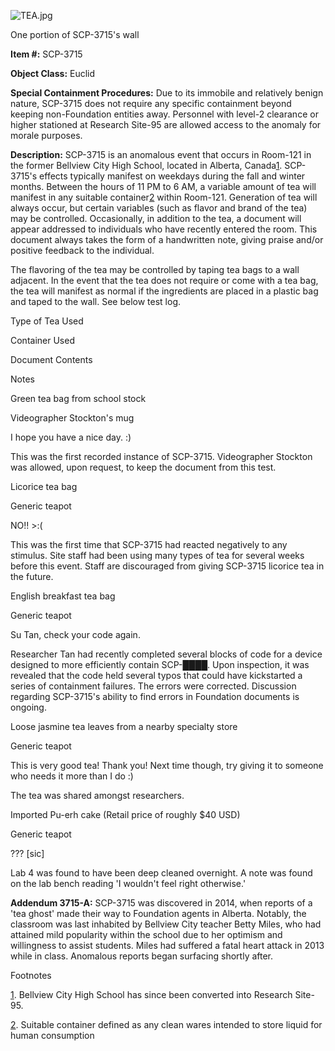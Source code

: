 ![TEA.jpg](http://scp-wiki.wdfiles.com/local--files/scp-3715/TEA.jpg)

One portion of SCP-3715's wall

**Item #:** SCP-3715

**Object Class:** Euclid

**Special Containment Procedures:** Due to its immobile and relatively benign nature, SCP-3715 does not require any specific containment beyond keeping non-Foundation entities away. Personnel with level-2 clearance or higher stationed at Research Site-95 are allowed access to the anomaly for morale purposes.

**Description:** SCP-3715 is an anomalous event that occurs in Room-121 in the former Bellview City High School, located in Alberta, Canada[1](javascript:;). SCP-3715's effects typically manifest on weekdays during the fall and winter months. Between the hours of 11 PM to 6 AM, a variable amount of tea will manifest in any suitable container[2](javascript:;) within Room-121. Generation of tea will always occur, but certain variables (such as flavor and brand of the tea) may be controlled. Occasionally, in addition to the tea, a document will appear addressed to individuals who have recently entered the room. This document always takes the form of a handwritten note, giving praise and/or positive feedback to the individual.

The flavoring of the tea may be controlled by taping tea bags to a wall adjacent. In the event that the tea does not require or come with a tea bag, the tea will manifest as normal if the ingredients are placed in a plastic bag and taped to the wall. See below test log.

Type of Tea Used

Container Used

Document Contents

Notes

Green tea bag from school stock

Videographer Stockton's mug

I hope you have a nice day. :)

This was the first recorded instance of SCP-3715. Videographer Stockton was allowed, upon request, to keep the document from this test.

Licorice tea bag

Generic teapot

NO!! >:(

This was the first time that SCP-3715 had reacted negatively to any stimulus. Site staff had been using many types of tea for several weeks before this event. Staff are discouraged from giving SCP-3715 licorice tea in the future.

English breakfast tea bag

Generic teapot

Su Tan, check your code again.

Researcher Tan had recently completed several blocks of code for a device designed to more efficiently contain SCP-████. Upon inspection, it was revealed that the code held several typos that could have kickstarted a series of containment failures. The errors were corrected. Discussion regarding SCP-3715's ability to find errors in Foundation documents is ongoing.

Loose jasmine tea leaves from a nearby specialty store

Generic teapot

This is very good tea! Thank you! Next time though, try giving it to someone who needs it more than I do :)

The tea was shared amongst researchers.

Imported Pu-erh cake (Retail price of roughly $40 USD)

Generic teapot

??? \[sic\]

Lab 4 was found to have been deep cleaned overnight. A note was found on the lab bench reading 'I wouldn't feel right otherwise.'

**Addendum 3715-A:** SCP-3715 was discovered in 2014, when reports of a 'tea ghost' made their way to Foundation agents in Alberta. Notably, the classroom was last inhabited by Bellview City teacher Betty Miles, who had attained mild popularity within the school due to her optimism and willingness to assist students. Miles had suffered a fatal heart attack in 2013 while in class. Anomalous reports began surfacing shortly after.

Footnotes

[1](javascript:;). Bellview City High School has since been converted into Research Site-95.

[2](javascript:;). Suitable container defined as any clean wares intended to store liquid for human consumption